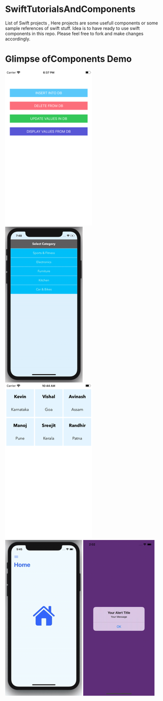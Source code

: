 # SwiftTutorialsAndComponents

List of Swift projects , Here projects are some usefull components or some sample references of swift stuff. Idea is to have ready to use swift components in this repo. Please feel free to fork and make changes accordingly.


# Glimpse ofComponents Demo


<img src="https://github.com/TeaTalkInternal/github_assets/blob/master/images/moya_tutorial_image.png" height="500em"> <img src="https://github.com/TeaTalkInternal/github_assets/blob/master/gifs/slide-down-menu.gif" height="500em"> <img src="https://github.com/TeaTalkInternal/github_assets/blob/master/images/diffable_datasource.png" height="500em"> <img src="https://github.com/TeaTalkInternal/github_assets/blob/master/gifs/slide-down-drawer-menu.gif" height="500em">
<img src="https://github.com/TeaTalkInternal/github_assets/blob/master/gifs/alert-presenting-uikit.gif" height="500em">
